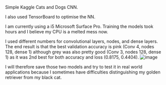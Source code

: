 Simple Kaggle Cats and Dogs CNN.

I also used TensorBoard to optimise the NN. 

I am currently using a i5 Microsoft Surface Pro. Training the models took hours and I believe my CPU is a melted mess now.

I used different numbers for convolutional layers, nodes, and dense layers. The end result is that the best validation accuracy is pink (Conv 4, nodes 128, dense 1) although grey was also pretty good (Conv 3, nodes 128, dense 1) as it was 2nd best for both accuracy and loss (0.8175, 0.4404). 
![image](https://user-images.githubusercontent.com/56641814/113637224-0043a680-966c-11eb-9a6b-c8b869e8b250.png)

I will therefore save those two models and try to test it in real world applications because I sometimes have difficulties distinguishing my golden retriever from my black cat.

